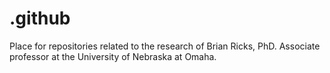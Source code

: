 # .github

Place for repositories related to the research of Brian Ricks, PhD. Associate professor at the University of Nebraska at Omaha.
